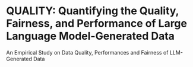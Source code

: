 # QUALITY: Quantifying the Quality, Fairness, and Performance of Large Language Model-Generated Data
An Empirical Study on Data Quality, Performances and Fairness of LLM-Generated Data
